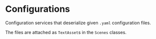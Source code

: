 # Configurations

Configuration services that deserialize given `.yaml` configuration files.

The files are attached as `TextAsset`s in the `Scenes` classes.